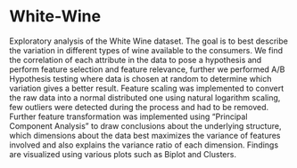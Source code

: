 # White-Wine
Exploratory analysis of the White Wine dataset.
The goal is to best describe the variation in different types of wine available to the consumers.
We find the correlation of each attribute in the data to pose a hypothesis and perform feature selection and feature relevance,
further we performed A/B Hypothesis testing where data is chosen at random to determine which variation gives a better result. 
Feature scaling was implemented to convert the raw data into a normal distributed one using natural logarithm scaling, 
few outliers were detected during the process and had to be removed.
Further feature transformation was implemented using “Principal Component Analysis” to draw conclusions about the underlying structure, 
which dimensions about the data best maximizes the variance of features involved and also explains the variance ratio of each dimension. 
Findings are visualized using various plots such as Biplot and Clusters.
